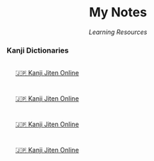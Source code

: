 <h1 align="center">My Notes</h1>
<p align="center"><i>Learning Resources</i></p>


### Kanji Dictionaries

<div style="display: grid;grid-gap: 10px; grid-auto-columns: 200px;">

<img height="16" width="16" src="http://proxy.duckduckgo.com/ip3/kanji.jitenon.jp.ico"> [🇯🇵 Kanji Jiten Online](http://kanji.jitenon.jp)

<img height="16" width="16" src="http://proxy.duckduckgo.com/ip3/kanji.jitenon.jp.ico"> [🇯🇵 Kanji Jiten Online](http://kanji.jitenon.jp)

<img height="16" width="16" src="http://proxy.duckduckgo.com/ip3/kanji.jitenon.jp.ico"> [🇯🇵 Kanji Jiten Online](http://kanji.jitenon.jp)

<img height="16" width="16" src="http://proxy.duckduckgo.com/ip3/kanji.jitenon.jp.ico"> [🇯🇵 Kanji Jiten Online](http://kanji.jitenon.jp)

</div>

